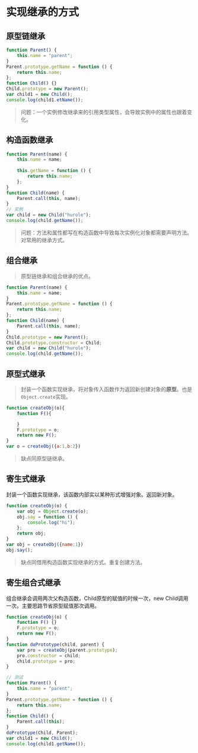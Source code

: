 # 实现继承的方式

## 原型链继承

```javascript
function Parent() {
    this.name = "parent";
}
Parent.prototype.getName = function () {
    return this.name;
};
function Child() {}
Child.prototype = new Parent();
var child1 = new Child();
console.log(child1.etName());
```

>  问题：一个实例修改继承来的引用类型属性，会导致实例中的属性也跟着变化。

## 构造函数继承

```javascript
function Parent(name) {
    this.name = name;
    
    this.getName = function () {
        return this.name;
    };
}
function Child(name) {
    Parent.call(this, name);
}
// 实例
var child = new Child("hurole");
console.log(child.getName());
```

> 问题：方法和属性都写在构造函数中导致每次实例化对象都需要声明方法。对常用的继承方式。

## 组合继承

> 原型链继承和组合继承的优点。

```javascript
function Parent(name) {
    this.name = name;
}
Parent.prototype.getName = function () {
    return this.name;
};
function Child(name) {
    Parent.call(this, name);
}
Child.prototype = new Parent();
Child.prototype.constructor = Child;
var child = new Child("hurole");
console.log(child.getName());
```

## 原型式继承

> 封装一个函数实现继承，将对象传入函数作为返回新创建对象的**原型**。也是`Object.create`实现。

```javascript
function createObj(o){
    function F(){

    }
    F.prototype = o;
    return new F();
}
var o = createObj({a:1,b:2})
```

> 缺点同原型链继承。

## 寄生式继承

封装一个函数实现继承，该函数内部实以某种形式增强对象。返回新对象。

```js
function createObj(o) {
    var obj = Object.create(o);
    obj.say = function () {
        console.log("hi");
    };
    return obj;
}
var obj = createObj({name:1})
obj.say();
```

> 缺点同借用构造函数实现继承的方式。重复创建方法。

## 寄生组合式继承

组合继承会调用两次父构造函数，Child原型的赋值的时候一次，new Child调用一次。主要思路节省原型赋值那次调用。

```js
function createObj(o) {
    function F() {}
    F.prototype = o;
    return new F();
}
function doPrototype(child, parent) {
    var pro = createObj(parent.prototype);
    pro.constructor = child;
    child.prototype = pro;
}

// 测试
function Parent() {
    this.name = "parent";
}
Parent.prototype.getName = function () {
    return this.name;
};
function Child() {
    Parent.call(this);
}
doPrototype(Child, Parent);
var child1 = new Child();
console.log(child1.getName());
```




